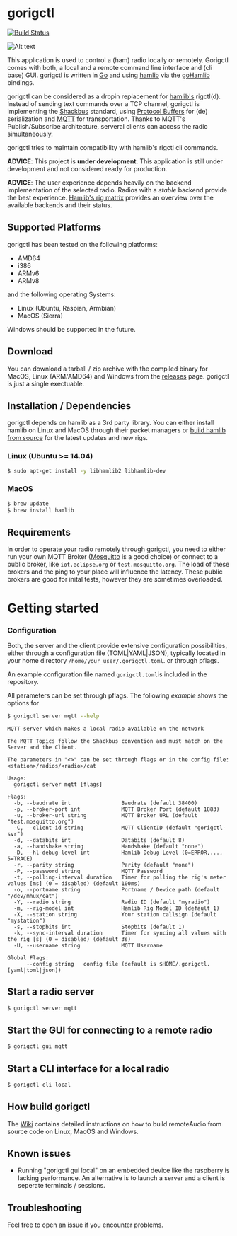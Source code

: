 # gorigctl

[![Build Status](https://travis-ci.com/dh1tw/gorigctl.svg?branch=master)](https://travis-ci.com/dh1tw/gorigctl)

![Alt text](http://i.imgur.com/V8z68Pm.png "Screenshot gorigctl's cli based GUI")

This application is used to control a (ham) radio locally or remotely. Gorigctl
comes with both, a local and a remote command line interface and (cli base) GUI.
gorigctl is written in [Go](https://golang.org) and using [hamlib](http://www.hamlib.log)
via the [goHamlib](https://github.com/dh1tw/goHamlib) bindings.

gorigctl can be considered as a dropin replacement for [hamlib's](http://www.hamlib.log)
rigctl(d). Instead of sending text commands over a TCP channel, gorigctl is
implementing the [Shackbus](https://shackbus.org) standard, using
[Protocol Buffers](https://developers.google.com/protocol-buffers/) for
(de) serialization and [MQTT](http://mqtt.org) for transportation. Thanks to
MQTT's Publish/Subscribe architecture, serveral clients can access the radio
simultaneously.

gorigctl tries to maintain compatibility with hamlib's rigctl cli commands.

**ADVICE**: This project is **under development**. This application is still
under development and not considered ready for production.

**ADVICE**: The user experience depends heavily on the backend implementation
of the selected radio. Radios with a _stable_ backend provide the best
experience. [Hamlib's rig matrix](http://hamlib.sourceforge.net/sup-info/rigmatrix.html)
provides an overview over the available backends and their status.

## Supported Platforms

gorigctl has been tested on the following platforms:

- AMD64
- i386
- ARMv6
- ARMv8

and the following operating Systems:

- Linux (Ubuntu, Raspian, Armbian)
- MacOS (Sierra)

Windows should be supported in the future.
## Download

You can download a tarball / zip archive with the compiled binary for MacOS,
Linux (ARM/AMD64) and Windows from the
[releases](https://github.com/dh1tw/gorigctl/releases) page. gorigctl is
just a single exectuable.

## Installation / Dependencies

gorigctl depends on hamlib as a 3rd party library. You can either install hamlib
on Linux and MacOS through their packet managers or
[build hamlib from source]() for
the latest updates and new rigs.

### Linux (Ubuntu >= 14.04)

```bash
$ sudo apt-get install -y libhamlib2 libhamlib-dev
```

### MacOS

```bash
$ brew update
$ brew install hamlib
```

## Requirements

In order to operate your radio remotely through gorigctl, you need to either
run your own MQTT Broker ([Mosquitto](4) is a good choice) or connect to a
public broker, like `iot.eclipse.org` or `test.mosquitto.org`. The load of
these brokers and the ping to your place will influence the latency. These public
brokers are good for inital tests, however they are sometimes overloaded.

# Getting started

### Configuration

Both, the server and the client provide extensive configuration possibilities,
either through a configuration file (TOML|YAML|JSON), typically located in
your home directory `/home/your_user/.gorigctl.toml`. or through pflags.

An example configuration file named ```gorigctl.toml```is included in the
repository.

All parameters can be set through pflags. The following *example* shows the
options for

```bash
$ gorigctl server mqtt --help
```

```
MQTT server which makes a local radio available on the network

The MQTT Topics follow the Shackbus convention and must match on the
Server and the Client.

The parameters in "<>" can be set through flags or in the config file:
<station>/radios/<radio>/cat

Usage:
  gorigctl server mqtt [flags]

Flags:
  -b, --baudrate int                Baudrate (default 38400)
  -p, --broker-port int             MQTT Broker Port (default 1883)
  -u, --broker-url string           MQTT Broker URL (default "test.mosquitto.org")
  -C, --client-id string            MQTT ClientID (default "gorigctl-svr")
  -d, --databits int                Databits (default 8)
  -a, --handshake string            Handshake (default "none")
  -D, --hl-debug-level int          Hamlib Debug Level (0=ERROR,..., 5=TRACE)
  -r, --parity string               Parity (default "none")
  -P, --password string             MQTT Password
  -t, --polling-interval duration   Timer for polling the rig's meter values [ms] (0 = disabled) (default 100ms)
  -o, --portname string             Portname / Device path (default "/dev/mhux/cat")
  -Y, --radio string                Radio ID (default "myradio")
  -m, --rig-model int               Hamlib Rig Model ID (default 1)
  -X, --station string              Your station callsign (default "mystation")
  -s, --stopbits int                Stopbits (default 1)
  -k, --sync-interval duration      Timer for syncing all values with the rig [s] (0 = disabled) (default 3s)
  -U, --username string             MQTT Username

Global Flags:
      --config string   config file (default is $HOME/.gorigctl.[yaml|toml|json])
```

## Start a radio server

```bash
$ gorigctl server mqtt
```

## Start the GUI for connecting to a remote radio

```bash
$ gorigctl gui mqtt
```

## Start a CLI interface for a local radio

```bash
$ gorigctl cli local
```

## How build gorigctl

The [Wiki](https://github.com/dh1tw/gorigctl/wiki) contains detailed
instructions on how to build remoteAudio from source code on Linux, MacOS and Windows.


## Known issues

- Running "gorigctl gui local" on an embedded device like the raspberry is lacking
  performance. An alternative is to launch a server and a client is seperate
  terminals / sessions.

## Troubleshooting

Feel free to open an [issue](https://github.com/dh1tw/gorigctl/issues) if you
encounter problems.